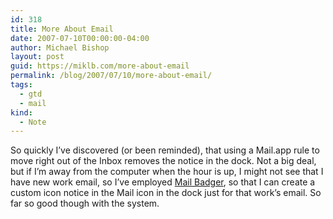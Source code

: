 ```yaml
---
id: 318
title: More About Email
date: 2007-07-10T00:00:00-04:00
author: Michael Bishop
layout: post
guid: https://miklb.com/more-about-email
permalink: /blog/2007/07/10/more-about-email/
tags:
  - gtd
  - mail
kind:
  - Note
---
```

<p>So quickly I’ve discovered (or been reminded), that using a Mail.app rule to move right out of the Inbox removes the notice in the dock.  Not a big deal, but if I’m away from the computer when the hour is up, I might not see that I have new work email, so I’ve employed <a href="http://www.tonyallevato.com/index.php?option=com_content&task=view&id=13&Itemid=29">Mail Badger</a>, so that I can create a custom icon notice in the Mail icon in the dock just for that work’s email.  So far so good though with the system.</p>